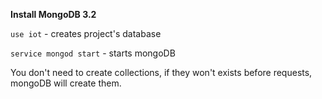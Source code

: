 **Install MongoDB 3.2**

`use iot` - creates project's database

`service mongod start` - starts mongoDB  

 You don't need to create collections, if they won't exists before requests, mongoDB will create them.
